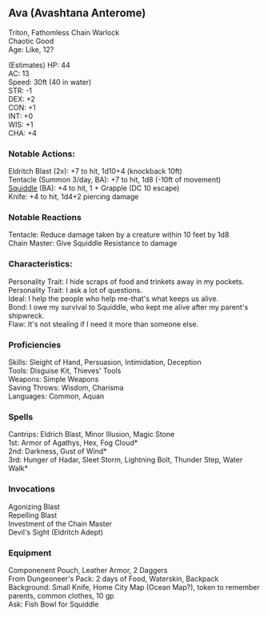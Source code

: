 ## Ava (Avashtana Anterome)
Triton, Fathomless Chain Warlock\
Chaotic Good \
Age: Like, 12?

(Estimates)
HP: 44 \
AC: 13 \
Speed: 30ft (40 in water) \
STR: -1 \
DEX: +2 \
CON: +1 \
INT: +0 \
WIS: +1 \
CHA: +4

### Notable Actions:
Eldritch Blast (2x): +7 to hit, 1d10+4 (knockback 10ft) \
Tentacle (Summon 3/day, BA): +7 to hit, 1d8 (-10ft of movement) \
[Squiddle](https://roll20.net/compendium/dnd5e/Octopus#content) (BA): +4 to hit, 1 + Grapple (DC 10 escape) \
Knife: +4 to hit, 1d4+2 piercing damage

### Notable Reactions
Tentacle: Reduce damage taken by a creature within 10 feet by 1d8 \
Chain Master: Give Squiddle Resistance to damage 

### Characteristics:
Personality Trait: I hide scraps of food and trinkets away in my pockets. \
Personality Trait: I ask a lot of questions. \
Ideal: I help the people who help me-that's what keeps us alive. \
Bond: I owe my survival to Squiddle, who kept me alive after my parent's shipwreck. \
Flaw: It's not stealing if I need it more than someone else.

### Proficiencies 
Skills: Sleight of Hand, Persuasion, Intimidation, Deception \
Tools: Disguise Kit, Thieves' Tools \
Weapons: Simple Weapons \
Saving Throws: Wisdom, Charisma \
Languages: Common, Aquan

### Spells
Cantrips: Eldrich Blast, Minor Illusion, Magic Stone \
1st: Armor of Agathys, Hex, Fog Cloud\* \
2nd: Darkness, Gust of Wind\* \
3rd: Hunger of Hadar, Sleet Storm, Lightning Bolt, Thunder Step, Water Walk\*

### Invocations
Agonizing Blast \
Repelling Blast \
Investment of the Chain Master \
Devil's Sight (Eldritch Adept) 

### Equipment
Componenent Pouch, Leather Armor, 2 Daggers \
From Dungeoneer's Pack: 2 days of Food, Waterskin, Backpack \
Background: Small Knife, Home City Map (Ocean Map?), token to remember parents, common clothes, 10 gp \
Ask: Fish Bowl for Squiddle
